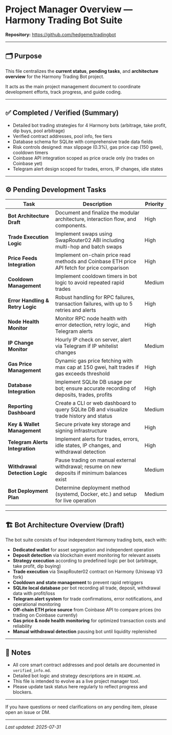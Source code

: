 # Project Manager Overview — Harmony Trading Bot Suite

**Repository:** https://github.com/hedgeme/tradingbot

---

## 🗂 Purpose

This file centralizes the **current status**, **pending tasks**, and **architecture overview** for the Harmony Trading Bot project.

It acts as the main project management document to coordinate development efforts, track progress, and guide coding.

---

## ✅ Completed / Verified (Summary)

- Detailed bot trading strategies for 4 Harmony bots (arbitrage, take profit, dip buys, pool arbitrage)
- Verified contract addresses, pool info, fee tiers
- Database schema for SQLite with comprehensive trade data fields
- Risk controls designed: max slippage (0.3%), gas price cap (150 gwei), cooldown timers
- Coinbase API integration scoped as price oracle only (no trades on Coinbase yet)
- Telegram alert design scoped for trades, errors, IP changes, idle states

---

## ⚙️ Pending Development Tasks

| Task                             | Description                                                                                   | Priority |
|---------------------------------|-----------------------------------------------------------------------------------------------|----------|
| **Bot Architecture Draft**       | Document and finalize the modular architecture, interaction flow, and components.             | High     |
| **Trade Execution Logic**        | Implement swaps using SwapRouter02 ABI including multi-hop and batch swaps                    | High     |
| **Price Feeds Integration**      | Implement on-chain price read methods and Coinbase ETH price API fetch for price comparison  | High     |
| **Cooldown Management**          | Implement cooldown timers in bot logic to avoid repeated rapid trades                        | Medium   |
| **Error Handling & Retry Logic** | Robust handling for RPC failures, transaction failures, with up to 5 retries and alerts      | High     |
| **Node Health Monitor**          | Monitor RPC node health with error detection, retry logic, and Telegram alerts               | High     |
| **IP Change Monitor**            | Hourly IP check on server, alert via Telegram if IP whitelist changes                         | Medium   |
| **Gas Price Management**         | Dynamic gas price fetching with max cap at 150 gwei, halt trades if gas exceeds threshold    | High     |
| **Database Integration**         | Implement SQLite DB usage per bot; ensure accurate recording of deposits, trades, profits    | High     |
| **Reporting Dashboard**          | Create a CLI or web dashboard to query SQLite DB and visualize trade history and status      | Medium   |
| **Key & Wallet Management**      | Secure private key storage and signing infrastructure                                        | High     |
| **Telegram Alerts Integration** | Implement alerts for trades, errors, idle states, IP changes, and withdrawal detection       | High     |
| **Withdrawal Detection Logic**   | Pause trading on manual external withdrawal; resume on new deposits if minimum balances exist| Medium   |
| **Bot Deployment Plan**          | Determine deployment method (systemd, Docker, etc.) and setup for live operation             | Medium   |

---

## 🏗️ Bot Architecture Overview (Draft)

The bot suite consists of four independent Harmony trading bots, each with:

- **Dedicated wallet** for asset segregation and independent operation
- **Deposit detection** via blockchain event monitoring for relevant assets
- **Strategy execution** according to predefined logic per bot (arbitrage, take profit, dip buying)
- **Trade execution** via SwapRouter02 contract on Harmony (Uniswap V3 fork)
- **Cooldown and state management** to prevent rapid retriggers
- **SQLite local database** per bot recording all trade, deposit, withdrawal data with profit/loss
- **Telegram alert system** for trade confirmations, error notifications, and operational monitoring
- **Off-chain ETH price source** from Coinbase API to compare prices (no trading on Coinbase currently)
- **Gas price & node health monitoring** for optimized transaction costs and reliability
- **Manual withdrawal detection** pausing bot until liquidity replenished

---

## 📝 Notes

- All core smart contract addresses and pool details are documented in `verified_info.md`.
- Detailed bot logic and strategy descriptions are in `README.md`.
- This file is intended to evolve as a live project manager tool.
- Please update task status here regularly to reflect progress and blockers.

---

If you have questions or need clarifications on any pending item, please open an issue or DM.

---

*Last updated: 2025-07-31*

